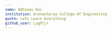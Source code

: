 ```yaml
---
name: Abhinav Rai
institution: Dronacharya College Of Engineering
quote: Lets Learn Everything
github_user: Lyghtjr
---
```

